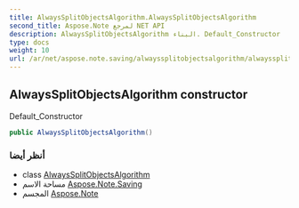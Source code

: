 ```yaml
---
title: AlwaysSplitObjectsAlgorithm.AlwaysSplitObjectsAlgorithm
second_title: Aspose.Note لمرجع NET API
description: AlwaysSplitObjectsAlgorithm البناء. Default_Constructor
type: docs
weight: 10
url: /ar/net/aspose.note.saving/alwayssplitobjectsalgorithm/alwayssplitobjectsalgorithm/
---
```

## AlwaysSplitObjectsAlgorithm constructor

Default_Constructor

```csharp
public AlwaysSplitObjectsAlgorithm()
```

### أنظر أيضا

* class [AlwaysSplitObjectsAlgorithm](../)
* مساحة الاسم [Aspose.Note.Saving](../../alwayssplitobjectsalgorithm/)
* المجسم [Aspose.Note](../../../)


